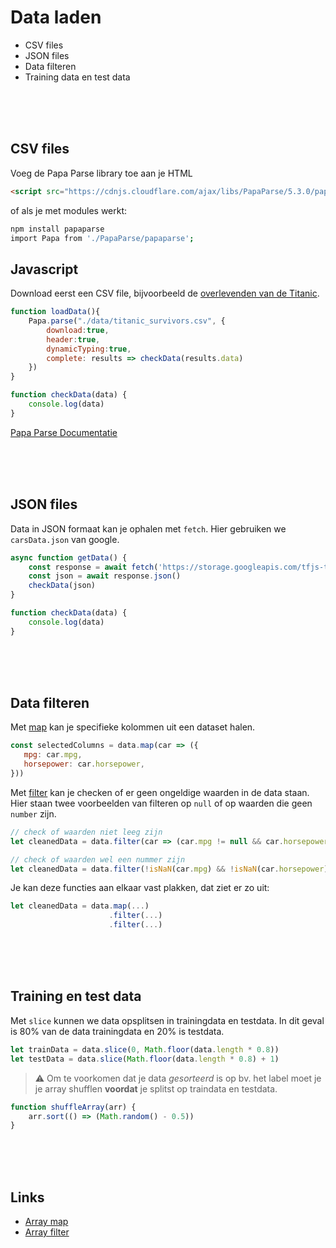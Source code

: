 # Data laden

- CSV files
- JSON files
- Data filteren
- Training data en test data

<br>
<br>
<br>

## CSV files

Voeg de Papa Parse library toe aan je HTML

```HTML
<script src="https://cdnjs.cloudflare.com/ajax/libs/PapaParse/5.3.0/papaparse.min.js"></script>
```
of als je met modules werkt:
```bash
npm install papaparse
import Papa from './PapaParse/papaparse';
```

## Javascript

Download eerst een CSV file, bijvoorbeeld de [overlevenden van de Titanic](https://www.kaggle.com/c/titanic/data?select=train.csv). 

```javascript
function loadData(){
    Papa.parse("./data/titanic_survivors.csv", {
        download:true,
        header:true, 
        dynamicTyping:true,
        complete: results => checkData(results.data)
    })
}

function checkData(data) {
    console.log(data)
}
```
[Papa Parse Documentatie](https://www.papaparse.com)

<br>
<br>
<br>

## JSON files

Data in JSON formaat kan je ophalen met `fetch`. Hier gebruiken we `carsData.json` van google. 

```javascript
async function getData() {
    const response = await fetch('https://storage.googleapis.com/tfjs-tutorials/carsData.json')
    const json = await response.json()
    checkData(json)
}

function checkData(data) {
    console.log(data)
}
```

<br>
<br>
<br>

## Data filteren

Met [map](https://developer.mozilla.org/en-US/docs/Web/JavaScript/Reference/Global_Objects/Array/map) kan je specifieke kolommen uit een dataset halen.

```javascript
const selectedColumns = data.map(car => ({
   mpg: car.mpg,
   horsepower: car.horsepower,
}))
```

Met [filter](https://developer.mozilla.org/en-US/docs/Web/JavaScript/Reference/Global_Objects/Array/filter) kan je checken of er geen ongeldige waarden in de data staan. Hier staan twee voorbeelden van filteren op `null` of op waarden die geen `number` zijn.

```javascript   
// check of waarden niet leeg zijn
let cleanedData = data.filter(car => (car.mpg != null && car.horsepower != null))

// check of waarden wel een nummer zijn
let cleanedData = data.filter(!isNaN(car.mpg) && !isNaN(car.horsepower)))
```
Je kan deze functies aan elkaar vast plakken, dat ziet er zo uit:

```javascript
let cleanedData = data.map(...)
                      .filter(...)
                      .filter(...)
```

<br>
<br>
<br>

## Training en test data

Met `slice` kunnen we data opsplitsen in trainingdata en testdata. In dit geval is 80% van de data trainingdata en 20% is testdata.

```javascript
let trainData = data.slice(0, Math.floor(data.length * 0.8))
let testData = data.slice(Math.floor(data.length * 0.8) + 1)
```

> ⚠️ Om te voorkomen dat je data *gesorteerd* is op bv. het label moet je je array shufflen **voordat** je splitst op traindata en testdata.

```javascript
function shuffleArray(arr) {
    arr.sort(() => (Math.random() - 0.5))
}
```

<br>
<br>
<br>

## Links

- [Array map](https://developer.mozilla.org/en-US/docs/Web/JavaScript/Reference/Global_Objects/Array/map) 
- [Array filter](https://developer.mozilla.org/en-US/docs/Web/JavaScript/Reference/Global_Objects/Array/filter)
